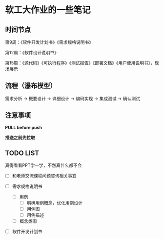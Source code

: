 # 软工大作业的一些笔记

## 时间节点

第9周：《软件开发计划书》《需求规格说明书》

第12周：《软件设计说明书》

第15周：《源代码》《可执行程序》《测试报告》《部署文档》《用户使用说明书》，现场展示

## 流程（瀑布模型）

需求分析 -> 概要设计 -> 详细设计 -> 编码实现 -> 集成测试 -> 确认测试

## 注意事项

**PULL before push**

**推送之前先拉取**

## TODO LIST

真得看看PPT学一学，不然真什么都不会

- [ ] 和老师交流课程问题咨询相关事宜

- [ ] 需求规格说明书
  - [ ] 用例
    - [ ] 明确用例概念，优化用例设计
    - [ ] 用例图
    - [ ] 用例描述
  - [ ] 概念类图

- [ ] 软件开发计划书